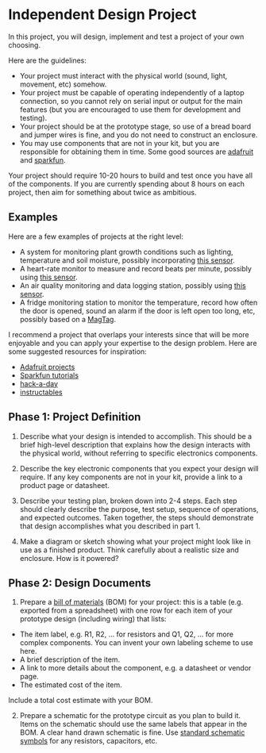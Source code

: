 # Independent Design Project

In this project, you will design, implement and test a project of your own choosing.

Here are the guidelines:
 - Your project must interact with the physical world (sound, light, movement, etc) somehow.
 - Your project must be capable of operating independently of a laptop connection, so you cannot rely on serial input or output for the main features (but you are encouraged to use them for development and testing).
 - Your project should be at the prototype stage, so use of a bread board and jumper wires is fine, and you do not need to construct an enclosure.
 - You may use components that are not in your kit, but you are responsible for obtaining them in time. Some good sources are [adafruit](https://www.adafruit.com/categories) and [sparkfun](https://www.sparkfun.com/categories).

Your project should require 10-20 hours to build and test once you have all of the components.  If you are currently spending about 8 hours on each project, then aim for something about twice as ambitious.

## Examples

Here are a few examples of projects at the right level:
 - A system for monitoring plant growth conditions such as lighting, temperature and soil moisture, possibly incorporating [this sensor](https://www.adafruit.com/product/4026).
 - A heart-rate monitor to measure and record beats per minute, possibly using [this sensor](https://www.adafruit.com/product/1093).
 - An air quality monitoring and data logging station, possibly using [this sensor](https://www.adafruit.com/product/4632).
 - A fridge monitoring station to monitor the temperature, record how often the door is opened, sound an alarm if the door is left open too long, etc, possibly based on a [MagTag](https://www.adafruit.com/product/4800).

I recommend a project that overlaps your interests since that will be more enjoyable and you can apply your expertise to the design problem. Here are some suggested resources for inspiration:
 - [Adafruit projects](https://learn.adafruit.com/guides/projects)
 - [Sparkfun tutorials](https://learn.sparkfun.com/)
 - [hack-a-day](https://hackaday.com/)
 - [instructables](https://www.instructables.com/circuits/)

## Phase 1: Project Definition

1. Describe what your design is intended to accomplish. This should be a brief high-level description that explains how the design interacts with the physical world, without referring to specific electronics components.

2. Describe the key electronic components that you expect your design will require. If any key components are not in your kit, provide a link to a product page or datasheet.

3. Describe your testing plan, broken down into 2-4 steps.  Each step should clearly describe the purpose, test setup, sequence of operations, and expected outcomes. Taken together, the steps should demonstrate that design accomplishes what you described in part 1.

4. Make a diagram or sketch showing what your project might look like in use as a finished product.  Think carefully about a realistic size and enclosure.  How is it powered?

## Phase 2: Design Documents

1. Prepare a [bill of materials](https://en.wikipedia.org/wiki/Bill_of_materials) (BOM) for your project: this is a table (e.g. exported from a spreadsheet) with one row for each item of your prototype design (including wiring) that lists:
  - The item label, e.g. R1, R2, ... for resistors and Q1, Q2, ... for more complex components. You can invent your own labeling scheme to use here.
  - A brief description of the item.
  - A link to more details about the component, e.g. a datasheet or vendor page.
  - The estimated cost of the item.

Include a total cost estimate with your BOM.

2. Prepare a schematic for the prototype circuit as you plan to build it.  Items on the schematic should use the same labels that appear in the BOM.  A clear hand drawn schematic is fine.  Use [standard schematic symbols](https://en.wikipedia.org/wiki/Electronic_symbol) for any resistors, capacitors, etc.
